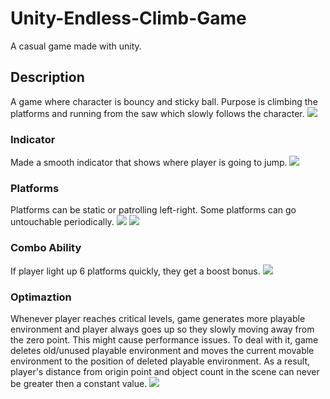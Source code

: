 # Unity-Endless-Climb-Game
A casual game made with unity.
## Description
A game where character is bouncy and sticky ball. Purpose is climbing the platforms and running from the saw which slowly follows the character.
![](https://github.com/Pika10/Unity-Endless-Climb-Game/blob/main/ReadmeGifs/GP.gif)
### Indicator
Made a smooth indicator that shows where player is going to jump.
![](https://github.com/Pika10/Unity-Endless-Climb-Game/blob/main/ReadmeGifs/Indicator.gif)
### Platforms
Platforms can be static or patrolling left-right. Some platforms can go untouchable periodically.
![](https://github.com/Pika10/Unity-Endless-Climb-Game/blob/main/ReadmeGifs/movable.gif)
![](https://github.com/Pika10/Unity-Endless-Climb-Game/blob/main/ReadmeGifs/Blink.gif)

### Combo Ability
If player light up 6 platforms quickly, they get a boost bonus.
![](https://github.com/Pika10/Unity-Endless-Climb-Game/blob/main/ReadmeGifs/combo.gif)

### Optimaztion
Whenever player reaches critical levels, game generates more playable environment and player always goes up so they slowly moving away from the zero point. This might cause performance issues. To deal with it, game deletes old/unused playable environment and moves the current movable environment to the position of deleted playable environment. As a result, player's distance from origin point and object count in the scene can never be greater then a constant value.
![](https://github.com/Pika10/Unity-Endless-Climb-Game/blob/main/ReadmeGifs/Perf.gif)
